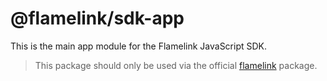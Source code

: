 # @flamelink/sdk-app

This is the main app module for the Flamelink JavaScript SDK.

> This package should only be used via the official [flamelink](https://www.npmjs.com/package/flamelink) package.
